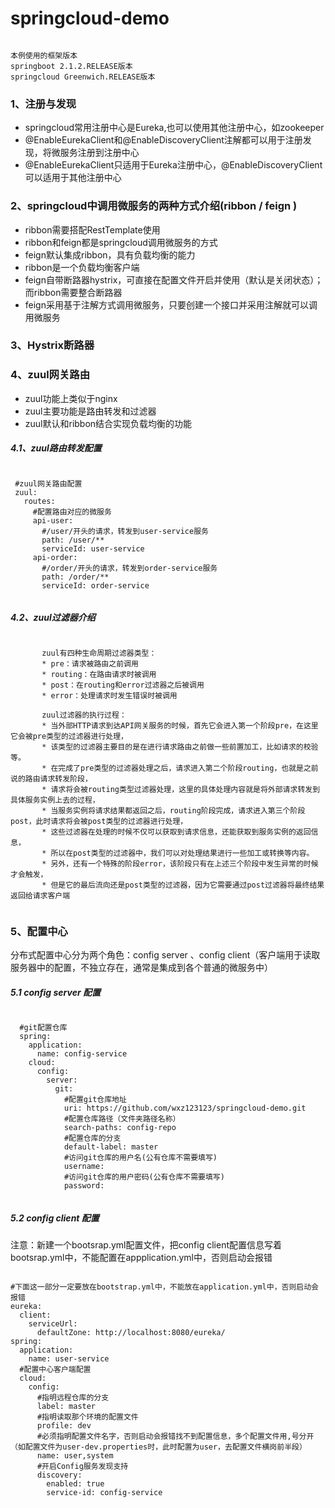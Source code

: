 # springcloud-demo
<pre><code>
本例使用的框架版本
springboot 2.1.2.RELEASE版本 
springcloud Greenwich.RELEASE版本
</code></pre>
 ### 1、注册与发现
 * springcloud常用注册中心是Eureka,也可以使用其他注册中心，如zookeeper
 * @EnableEurekaClient和@EnableDiscoveryClient注解都可以用于注册发现，将微服务注册到注册中心
 * @EnableEurekaClient只适用于Eureka注册中心，@EnableDiscoveryClient可以适用于其他注册中心
 
 ### 2、springcloud中调用微服务的两种方式介绍(ribbon / feign )
 * ribbon需要搭配RestTemplate使用
 * ribbon和feign都是springcloud调用微服务的方式
 * feign默认集成ribbon，具有负载均衡的能力
 * ribbon是一个负载均衡客户端
 * feign自带断路器hystrix，可直接在配置文件开启并使用（默认是关闭状态）；而ribbon需要整合断路器
 * feign采用基于注解方式调用微服务，只要创建一个接口并采用注解就可以调用微服务
 
 ### 3、Hystrix断路器
 
 ### 4、zuul网关路由
 * zuul功能上类似于nginx
 * zuul主要功能是路由转发和过滤器
 * zuul默认和ribbon结合实现负载均衡的功能
 ##### 4.1、zuul路由转发配置
 <pre><code>
 #zuul网关路由配置
 zuul:
   routes:
     #配置路由对应的微服务
     api-user:
       #/user/开头的请求，转发到user-service服务
       path: /user/**
       serviceId: user-service
     api-order:
       #/order/开头的请求，转发到order-service服务
       path: /order/**
       serviceId: order-service
 </code></pre>
 ##### 4.2、zuul过滤器介绍
  <pre><code>
       zuul有四种生命周期过滤器类型：
       * pre：请求被路由之前调用
       * routing：在路由请求时被调用
       * post：在routing和error过滤器之后被调用
       * error：处理请求时发生错误时被调用

       zuul过滤器的执行过程：
       * 当外部HTTP请求到达API网关服务的时候，首先它会进入第一个阶段pre，在这里它会被pre类型的过滤器进行处理，
       * 该类型的过滤器主要目的是在进行请求路由之前做一些前置加工，比如请求的校验等。
       * 在完成了pre类型的过滤器处理之后，请求进入第二个阶段routing，也就是之前说的路由请求转发阶段，
       * 请求将会被routing类型过滤器处理，这里的具体处理内容就是将外部请求转发到具体服务实例上去的过程，
       * 当服务实例将请求结果都返回之后，routing阶段完成，请求进入第三个阶段post，此时请求将会被post类型的过滤器进行处理，
       * 这些过滤器在处理的时候不仅可以获取到请求信息，还能获取到服务实例的返回信息，
       * 所以在post类型的过滤器中，我们可以对处理结果进行一些加工或转换等内容。
       * 另外，还有一个特殊的阶段error，该阶段只有在上述三个阶段中发生异常的时候才会触发，
       * 但是它的最后流向还是post类型的过滤器，因为它需要通过post过滤器将最终结果返回给请求客户端
  </code></pre>
  
  ### 5、配置中心
  分布式配置中心分为两个角色：config server 、config client（客户端用于读取服务器中的配置，不独立存在，通常是集成到各个普通的微服务中）
  ##### 5.1 config server 配置 
  <pre><code>
  #git配置仓库
  spring:
    application:
      name: config-service
    cloud:
      config:
        server:
          git:
            #配置git仓库地址
            uri: https://github.com/wxz123123/springcloud-demo.git
            #配置仓库路径（文件夹路径名称）
            search-paths: config-repo
            #配置仓库的分支
            default-label: master
            #访问git仓库的用户名(公有仓库不需要填写)
            username:
            #访问git仓库的用户密码(公有仓库不需要填写)
            password:
  </code></pre>
  ##### 5.2 config client 配置
  注意：新建一个bootsrap.yml配置文件，把config client配置信息写着bootsrap.yml中，不能配置在appplication.yml中，否则启动会报错
  <pre><code>
#下面这一部分一定要放在bootstrap.yml中，不能放在application.yml中，否则启动会报错
eureka:
  client:
    serviceUrl:
      defaultZone: http://localhost:8080/eureka/
spring:
  application:
    name: user-service
  #配置中心客户端配置
  cloud:
    config:
      #指明远程仓库的分支
      label: master 
      #指明读取那个环境的配置文件
      profile: dev
      #必须指明配置文件名字，否则启动会报错找不到配置信息，多个配置文件用,号分开（如配置文件为user-dev.properties时，此时配置为user，去配置文件横岗前半段）
      name: user,system
      #开启Config服务发现支持
      discovery:
        enabled: true
        service-id: config-service
  </code></pre>
